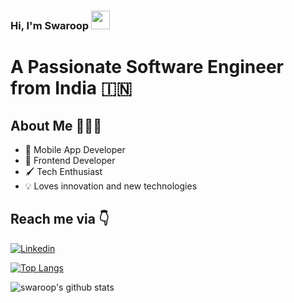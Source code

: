 ### Hi, I'm Swaroop <img src="https://raw.githubusercontent.com/iampavangandhi/iampavangandhi/master/gifs/Hi.gif" width="30px">

# A Passionate Software Engineer from India 🇮🇳 

## About Me 🤷🏻‍♂️

* 📱 Mobile App Developer
* 🌈 Frontend Developer
* 🖌 Tech Enthusiast
* 💡 Loves innovation and new technologies

## 
## Reach me via 👇

[![Linkedin](https://img.shields.io/badge/LinkedIn-blue.svg?style=for-the-badge&logo=linkedin)](https://www.linkedin.com/in/swaroop-a-s-7ab296b8/)

[![Top Langs](https://github-readme-stats.vercel.app/api/top-langs/?username=swaroop325&layout=compact)](https://github.com/anuraghazra/github-readme-stats)

![swaroop's github stats](https://github-readme-stats.vercel.app/api?username=swaroop325&count_private=true&show_icons=true&theme=dark)

